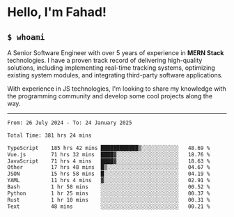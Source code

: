<h1>Hello, I'm Fahad!</h1>

<h2><code>$ whoami</code></h2>

A Senior Software Engineer with over 5 years of experience in **MERN Stack** technologies. I have a proven track record of delivering high-quality solutions, including implementing real-time tracking systems, optimizing existing system modules, and integrating third-party software applications.

With experience in JS technologies, I'm looking to share my knowledge with the programming community and develop some cool projects along the way.

---

<!--START_SECTION:waka-->

```txt
From: 26 July 2024 - To: 24 January 2025

Total Time: 381 hrs 24 mins

TypeScript    185 hrs 42 mins ████████████▒░░░░░░░░░░░░   48.69 %
Vue.js        71 hrs 32 mins  ████▓░░░░░░░░░░░░░░░░░░░░   18.76 %
JavaScript    71 hrs 4 mins   ████▓░░░░░░░░░░░░░░░░░░░░   18.63 %
Other         17 hrs 48 mins  █▒░░░░░░░░░░░░░░░░░░░░░░░   04.67 %
JSON          15 hrs 58 mins  █░░░░░░░░░░░░░░░░░░░░░░░░   04.19 %
YAML          11 hrs 4 mins   ▓░░░░░░░░░░░░░░░░░░░░░░░░   02.91 %
Bash          1 hr 58 mins    ░░░░░░░░░░░░░░░░░░░░░░░░░   00.52 %
Python        1 hr 25 mins    ░░░░░░░░░░░░░░░░░░░░░░░░░   00.37 %
Rust          1 hr 10 mins    ░░░░░░░░░░░░░░░░░░░░░░░░░   00.31 %
Text          48 mins         ░░░░░░░░░░░░░░░░░░░░░░░░░   00.21 %
```

<!--END_SECTION:waka-->

<!--
**heyFahad/heyFahad** is a ✨ _special_ ✨ repository because its `README.md` (this file) appears on your GitHub profile.

Here are some ideas to get you started:

- 🔭 I’m currently working on ...
- 🌱 I’m currently learning ...
- 👯 I’m looking to collaborate on ...
- 🤔 I’m looking for help with ...
- 💬 Ask me about ...
- 📫 How to reach me: ...
- 😄 Pronouns: ...
- ⚡ Fun fact: ...
-->

